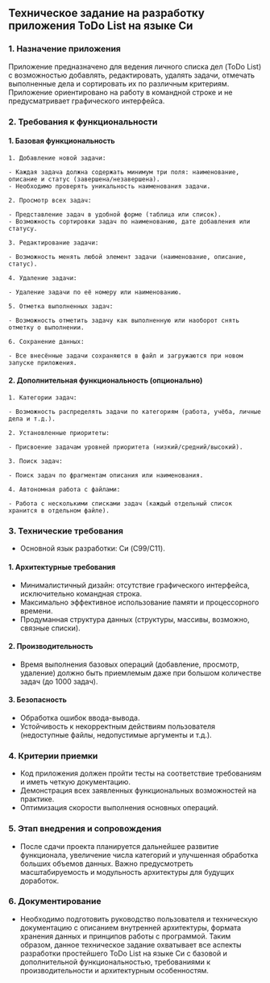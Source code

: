 ## Техническое задание на разработку приложения ToDo List на языке Си

### 1. Назначение приложения

Приложение предназначено для ведения личного списка дел (ToDo List) с возможностью добавлять, редактировать, удалять задачи, отмечать выполненные дела и сортировать их по различным критериям. Приложение ориентировано на работу в командной строке и не предусматривает графического интерфейса.

### 2. Требования к функциональности

  #### 1. Базовая функциональность

    1. Добавление новой задачи:

    - Каждая задача должна содержать минимум три поля: наименование, описание и статус (завершена/незавершена).
    - Необходимо проверять уникальность наименования задачи.

    2. Просмотр всех задач:

    - Представление задач в удобной форме (таблица или список).
    - Возможность сортировки задач по наименованию, дате добавления или статусу.

    3. Редактирование задачи:

    - Возможность менять любой элемент задачи (наименование, описание, статус).

    4. Удаление задачи:

    - Удаление задачи по её номеру или наименованию.

    5. Отметка выполненных задач:

    - Возможность отметить задачу как выполненную или наоборот снять отметку о выполнении.

    6. Сохранение данных:

    - Все внесённые задачи сохраняются в файл и загружаются при новом запуске приложения.

  #### 2. Дополнительная функциональность (опционально)

    1. Категории задач:

    - Возможность распределять задачи по категориям (работа, учёба, личные дела и т.д.).

    2. Установленные приоритеты:

    - Присвоение задачам уровней приоритета (низкий/средний/высокий).

    3. Поиск задач:

    - Поиск задач по фрагментам описания или наименования.

    4. Автономная работа с файлами:

    - Работа с несколькими списками задач (каждый отдельный список хранится в отдельном файле). 

### 3. Технические требования

  - Основной язык разработки: Си (C99/C11).

  #### 1. Архитектурные требования

  - Минималистичный дизайн: отсутствие графического интерфейса, исключительно командная строка.
  - Максимально эффективное использование памяти и процессорного времени.
  - Продуманная структура данных (структуры, массивы, возможно, связные списки).

  #### 2. Производительность

  - Время выполнения базовых операций (добавление, просмотр, удаление) должно быть приемлемым даже при большом количестве задач (до 1000 задач).

  #### 3. Безопасность

  - Обработка ошибок ввода-вывода.
  - Устойчивость к некорректным действиям пользователя (недоступные файлы, недопустимые аргументы и т.д.).

### 4. Критерии приемки

 - Код приложения должен пройти тесты на соответствие требованиям и иметь четкую документацию.
 - Демонстрация всех заявленных функциональных возможностей на практике.
 - Оптимизация скорости выполнения основных операций.

### 5. Этап внедрения и сопровождения

 - После сдачи проекта планируется дальнейшее развитие функционала, увеличение числа категорий и улучшенная обработка больших объемов данных. Важно предусмотреть масштабируемость и модульность архитектуры для будущих доработок.

### 6. Документирование

 - Необходимо подготовить руководство пользователя и техническую документацию с описанием внутренней архитектуры, формата хранения данных и принципов работы с программой. Таким образом, данное техническое задание охватывает все аспекты разработки простейшего ToDo List на языке Си с базовой и дополнительной функциональностью, требованиями к производительности и архитектурным особенностям.

